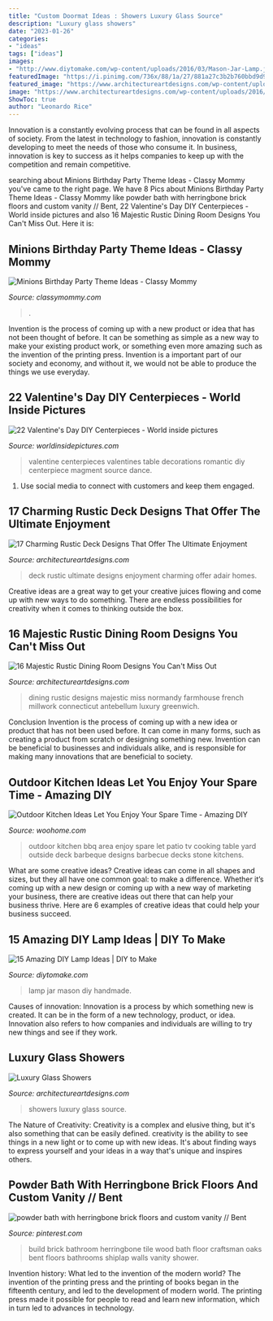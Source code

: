 ```yaml
---
title: "Custom Doormat Ideas : Showers Luxury Glass Source"
description: "Luxury glass showers"
date: "2023-01-26"
categories:
- "ideas"
tags: ["ideas"]
images:
- "http://www.diytomake.com/wp-content/uploads/2016/03/Mason-Jar-Lamp.jpg"
featuredImage: "https://i.pinimg.com/736x/88/1a/27/881a27c3b2b760bbd9d961d38485ff45.jpg"
featured_image: "https://www.architectureartdesigns.com/wp-content/uploads/2013/06/archiahomes._com.jpg"
image: "https://www.architectureartdesigns.com/wp-content/uploads/2016/08/16-Majestic-Rustic-Dining-Room-Designs-You-Cant-Miss-Out-16.jpg"
ShowToc: true
author: "Leonardo Rice"
---
```



Innovation is a constantly evolving process that can be found in all aspects of society. From the latest in technology to fashion, innovation is constantly developing to meet the needs of those who consume it. In business, innovation is key to success as it helps companies to keep up with the competition and remain competitive.

	

		
searching about Minions Birthday Party Theme Ideas - Classy Mommy you've came to the right page. We have 8 Pics about Minions Birthday Party Theme Ideas - Classy Mommy like powder bath with herringbone brick floors and custom vanity // Bent, 22 Valentine&#039;s Day DIY Centerpieces - World inside pictures and also 16 Majestic Rustic Dining Room Designs You Can&#039;t Miss Out. Here it is:
		
    
## Minions Birthday Party Theme Ideas - Classy Mommy

<img loading=lazy src="https://classymommy.com/wp-content/uploads/2015/08/IMG_0336.jpg" onerror="this.onerror=null;this.src='https://tse3.mm.bing.net/th?id=OIP.EeCMJwmRcwA-KeoIb0oVSgHaJ4&amp;pid=15.1';" alt="Minions Birthday Party Theme Ideas - Classy Mommy">

_Source: classymommy.com_

>. 

	

Invention is the process of coming up with a new product or idea that has not been thought of before. It can be something as simple as a new way to make your existing product work, or something even more amazing such as the invention of the printing press. Invention is a important part of our society and economy, and without it, we would not be able to produce the things we use everyday.

    
## 22 Valentine&#039;s Day DIY Centerpieces - World Inside Pictures

<img loading=lazy src="https://worldinsidepictures.com/wp-content/uploads/2014/01/1440.jpg" onerror="this.onerror=null;this.src='https://tse3.mm.bing.net/th?id=OIP.TIEi7azUCvq1EKb1LYyp9wHaJ4&amp;pid=15.1';" alt="22 Valentine&#039;s Day DIY Centerpieces - World inside pictures">

_Source: worldinsidepictures.com_

>valentine centerpieces valentines table decorations romantic diy centerpiece magment source dance. 

	

1. Use social media to connect with customers and keep them engaged.

    
## 17 Charming Rustic Deck Designs That Offer The Ultimate Enjoyment

<img loading=lazy src="https://www.architectureartdesigns.com/wp-content/uploads/2015/02/17-Charming-Rustic-Deck-Designs-That-Offer-The-Ultimate-Enjoyment-12-630x945.jpg" onerror="this.onerror=null;this.src='https://tse2.mm.bing.net/th?id=OIP.6NTvpJAuRUf7MSAHMuxBCwHaLH&amp;pid=15.1';" alt="17 Charming Rustic Deck Designs That Offer The Ultimate Enjoyment">

_Source: architectureartdesigns.com_

>deck rustic ultimate designs enjoyment charming offer adair homes. 

	

Creative ideas are a great way to get your creative juices flowing and come up with new ways to do something. There are endless possibilities for creativity when it comes to thinking outside the box.

    
## 16 Majestic Rustic Dining Room Designs You Can&#039;t Miss Out

<img loading=lazy src="https://www.architectureartdesigns.com/wp-content/uploads/2016/08/16-Majestic-Rustic-Dining-Room-Designs-You-Cant-Miss-Out-16.jpg" onerror="this.onerror=null;this.src='https://tse3.mm.bing.net/th?id=OIP.EbkCGhVLa9XHeVy5LaMzDQHaLH&amp;pid=15.1';" alt="16 Majestic Rustic Dining Room Designs You Can&#039;t Miss Out">

_Source: architectureartdesigns.com_

>dining rustic designs majestic miss normandy farmhouse french millwork connecticut antebellum luxury greenwich. 

	

Conclusion
Invention is the process of coming up with a new idea or product that has not been used before. It can come in many forms, such as creating a product from scratch or designing something new. Invention can be beneficial to businesses and individuals alike, and is responsible for making many innovations that are beneficial to society.

    
## Outdoor Kitchen Ideas Let You Enjoy Your Spare Time - Amazing DIY

<img loading=lazy src="http://www.woohome.com/wp-content/uploads/2014/02/outdoor-kitchen-15.jpg" onerror="this.onerror=null;this.src='https://tse2.mm.bing.net/th?id=OIP.aBX0IHzMpmdlZpbli8pgXgHaJ4&amp;pid=15.1';" alt="Outdoor Kitchen Ideas Let You Enjoy Your Spare Time - Amazing DIY">

_Source: woohome.com_

>outdoor kitchen bbq area enjoy spare let patio tv cooking table yard outside deck barbeque designs barbecue decks stone kitchens. 

	

What are some creative ideas?
Creative ideas can come in all shapes and sizes, but they all have one common goal: to make a difference. Whether it’s coming up with a new design or coming up with a new way of marketing your business, there are creative ideas out there that can help your business thrive. Here are 6 examples of creative ideas that could help your business succeed.

    
## 15 Amazing DIY Lamp Ideas | DIY To Make

<img loading=lazy src="http://www.diytomake.com/wp-content/uploads/2016/03/Mason-Jar-Lamp.jpg" onerror="this.onerror=null;this.src='https://tse1.mm.bing.net/th?id=OIP.GMfG8Mqidiu3eWUXi-aMeQHaLS&amp;pid=15.1';" alt="15 Amazing DIY Lamp Ideas | DIY to Make">

_Source: diytomake.com_

>lamp jar mason diy handmade. 

	

Causes of innovation:
Innovation is a process by which something new is created. It can be in the form of a new technology, product, or idea. Innovation also refers to how companies and individuals are willing to try new things and see if they work.

    
## Luxury Glass Showers

<img loading=lazy src="https://www.architectureartdesigns.com/wp-content/uploads/2013/06/archiahomes._com.jpg" onerror="this.onerror=null;this.src='https://tse3.mm.bing.net/th?id=OIP.ePIa-mtRa4oJSOJpM4aAEgAAAA&amp;pid=15.1';" alt="Luxury Glass Showers">

_Source: architectureartdesigns.com_

>showers luxury glass source. 

	

The Nature of Creativity:
Creativity is a complex and elusive thing, but it's also something that can be easily defined. creativity is the ability to see things in a new light or to come up with new ideas. It's about finding ways to express yourself and your ideas in a way that's unique and inspires others.

    
## Powder Bath With Herringbone Brick Floors And Custom Vanity // Bent

<img loading=lazy src="https://i.pinimg.com/736x/88/1a/27/881a27c3b2b760bbd9d961d38485ff45.jpg" onerror="this.onerror=null;this.src='https://tse2.mm.bing.net/th?id=OIP.5Bc4hEvcOSHb0G6iaaSlgwHaLH&amp;pid=15.1';" alt="powder bath with herringbone brick floors and custom vanity // Bent">

_Source: pinterest.com_

>build brick bathroom herringbone tile wood bath floor craftsman oaks bent floors bathrooms shiplap walls vanity shower. 

	

Invention history: What led to the invention of the modern world?
The invention of the printing press and the printing of books began in the fifteenth century, and led to the development of modern world. The printing press made it possible for people to read and learn new information, which in turn led to advances in technology.

